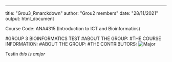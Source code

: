 ---
title: "Grou3_Rmarckdown"
author: "Grou2 members"
date: "28/11/2021"
output: html_document

Course Code: ANA4315 (Introduction to ICT and Bioinformatics)

#GROUP 3 BIOINFORMATICS TEST
#ABOUT THE GROUP:
#THE COURSE INFORMATION:
#ABOUT THE GROUP:
#THE CONTRIBUTORS: 
![Major](https://user-images.githubusercontent.com/95003138/143775084-a702bed8-6dd1-4b86-8abf-e478d386bb5a.jpg)

Testin 
*this is amjor*
